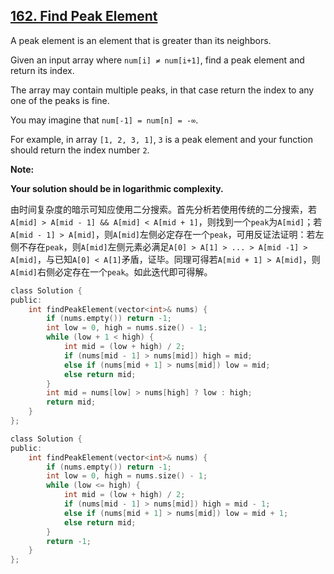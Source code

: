 ## [162. Find Peak Element](https://leetcode.com/problems/find-peak-element/#/description)

A peak element is an element that is greater than its neighbors.

Given an input array where `num[i] ≠ num[i+1]`, find a peak element and return its index.

The array may contain multiple peaks, in that case return the index to any one of the peaks is fine.

You may imagine that `num[-1] = num[n] = -∞`.

For example, in array `[1, 2, 3, 1]`, `3` is a peak element and your function should return the index number `2`.

**Note:**

**Your solution should be in logarithmic complexity.**


由时间复杂度的暗示可知应使用二分搜索。首先分析若使用传统的二分搜索，若`A[mid] > A[mid - 1] && A[mid] < A[mid + 1]`，则找到一个`peak`为`A[mid]`；若`A[mid - 1] > A[mid]`，则`A[mid]`左侧必定存在一个`peak`，可用反证法证明：若左侧不存在`peak`，则`A[mid]`左侧元素必满足`A[0] > A[1] > ... > A[mid -1] > A[mid]`，与已知`A[0] < A[1]`矛盾，证毕。同理可得若`A[mid + 1] > A[mid]`，则`A[mid]`右侧必定存在一个`peak`。如此迭代即可得解。

```c
class Solution {
public:
    int findPeakElement(vector<int>& nums) {
        if (nums.empty()) return -1;
        int low = 0, high = nums.size() - 1;
        while (low + 1 < high) {
            int mid = (low + high) / 2;
            if (nums[mid - 1] > nums[mid]) high = mid;
            else if (nums[mid + 1] > nums[mid]) low = mid;
            else return mid;
        }
        int mid = nums[low] > nums[high] ? low : high;
        return mid;
    }
};
```


```c
class Solution {
public:
    int findPeakElement(vector<int>& nums) {
        if (nums.empty()) return -1;
        int low = 0, high = nums.size() - 1;
        while (low <= high) {
            int mid = (low + high) / 2;
            if (nums[mid - 1] > nums[mid]) high = mid - 1;
            else if (nums[mid + 1] > nums[mid]) low = mid + 1;
            else return mid;
        }
        return -1;
    }
};

```